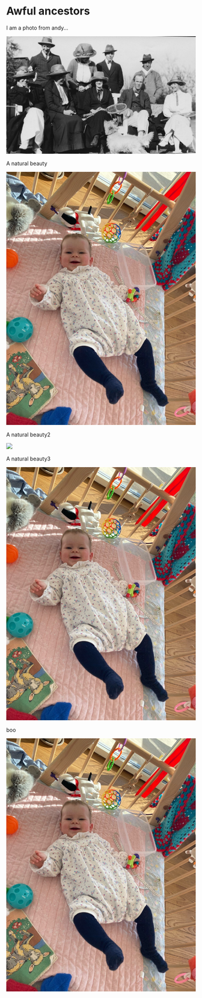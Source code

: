 # Awful ancestors
 
I am a photo from andy...

![](ancestors/dupe.jpg)
 
 
A natural beauty

![](anna/anna.jpeg)


A natural beauty2

![](photo/anna/anna.jpeg)
 
 


A natural beauty3

![](anna/anna.jpeg)

boo

![](/anna/anna.jpeg)
 